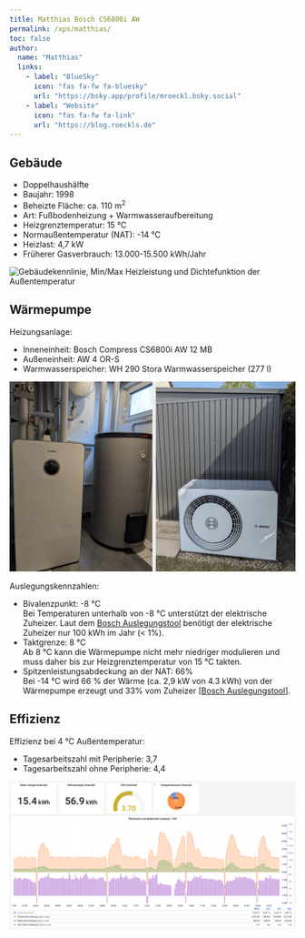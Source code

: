 ```yaml
---
title: Matthias Bosch CS6800i AW
permalink: /xps/matthias/
toc: false
author:
  name: "Matthias"
  links:
    - label: "BlueSky"
      icon: "fas fa-fw fa-bluesky"
      url: "https://bsky.app/profile/mroeckl.bsky.social"
    - label: "Website"
      icon: "fas fa-fw fa-link"
      url: "https://blog.roeckls.de"
---
```


## Gebäude

- Doppelhaushälfte
- Baujahr: 1998
- Beheizte Fläche: ca. 110 m<sup>2</sup>
- Art: Fußbodenheizung + Warmwasseraufbereitung
- Heizgrenztemperatur: 15 °C
- Normaußentemperatur (NAT): -14 °C
- Heizlast: 4,7 kW
- Früherer Gasverbrauch: 13.000-15.500 kWh/Jahr

![Gebäudekennlinie, Min/Max Heizleistung und Dichtefunktion der Außentemperatur](/assets/images/Erfahrungen-Matthias-HeizlastGebäudekennlinieATDichte.png)

## Wärmepumpe

Heizungsanlage:

- Inneneinheit: Bosch Compress CS6800i AW 12 MB
- Außeneinheit: AW 4 OR-S
- Warmwasserspeicher: WH 290 Stora Warmwasserspeicher (277 l)

![Inneneinheit + Außeneinheit](/assets/images/Erfahrungen-Matthias-WP.png)

Auslegungskennzahlen:

- Bivalenzpunkt: -8 °C<br/>
  Bei Temperaturen unterhalb von -8 °C unterstützt der elektrische Zuheizer.
  Laut dem [Bosch Auslegungstool](https://bosch-de-heatpump.thernovo.com/home) benötigt der elektrische Zuheizer nur 100 kWh im Jahr (< 1%).
- Taktgrenze: 8 °C<br/>
  Ab 8 °C kann die Wärmepumpe nicht mehr niedriger modulieren und muss daher bis zur Heizgrenztemperatur von 15 °C takten.
- Spitzenleistungsabdeckung an der NAT: 66%<br/>
  Bei -14 °C wird 66 % der Wärme (ca. 2,9 kW von 4.3 kWh) von der Wärmepumpe erzeugt und 33% vom Zuheizer [[Bosch Auslegungstool](https://bosch-de-heatpump.thernovo.com/home)].

## Effizienz

Effizienz bei 4 °C Außentemperatur:

- Tagesarbeitszahl mit Peripherie: 3,7
- Tagesarbeitszahl ohne Peripherie: 4,4

![Effizienz bei 4° Außentemperatur](/assets/images/Erfahrungen-Matthias-Effizienz4Grad.png)
